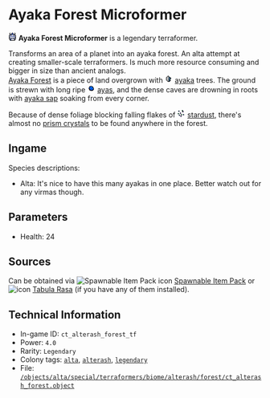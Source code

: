# Ayaka Forest Microformer

<img src="https://raw.githubusercontent.com/Ceterai/Enternia/main/objects/alta/special/terraformers/biome/alterash/forest/icon.png" alt="Ayaka Forest Microformer icon" loading="lazy" height="16px" width="auto" /> **Ayaka Forest Microformer** is a legendary terraformer.

Transforms an area of a planet into an ayaka forest. An alta attempt at creating smaller-scale terraformers. Is much more resource consuming and bigger in size than ancient analogs.  
[Ayaka Forest](https://ceterai.github.io/MyEnternia/Wiki/AyakaForest) is a piece of land overgrown with <img src="https://raw.githubusercontent.com/Ceterai/Enternia/main/objects/biome/alterash/ayaka/ct_ayaka_tree.png" alt="Ayaka icon" loading="lazy" height="16px" width="auto" /> [ayaka](https://ceterai.github.io/MyEnternia/Wiki/Ayaka) trees. The ground is strewn with long ripe <img src="https://raw.githubusercontent.com/Ceterai/Enternia/main/items/generic/produce/ct_aya.png" alt="Aya icon" loading="lazy" height="16px" width="auto" /> [ayas](https://ceterai.github.io/MyEnternia/Wiki/Aya), and the dense caves are drowning in roots with [ayaka sap](https://ceterai.github.io/MyEnternia/Wiki/ayakasap) soaking from every corner.

Because of dense foliage blocking falling flakes of <img src="https://raw.githubusercontent.com/Ceterai/Enternia/main/items/generic/crafting/ct_stardust.png" alt="Stardust icon" loading="lazy" height="16px" width="auto" /> [stardust](https://ceterai.github.io/MyEnternia/Wiki/Stardust), there's almost no [prism crystals](https://ceterai.github.io/MyEnternia/Wiki/prismcrystals) to be found anywhere in the forest.

## Ingame

Species descriptions:

- Alta: It's nice to have this many ayakas in one place. Better watch out for any virmas though.

## Parameters

- Health: 24

## Sources

Can be obtained via <img src="https://raw.githubusercontent.com/Silverfeelin/Starbound-SpawnableItemPack/master/interface/sip/iconSmall.png" alt="Spawnable Item Pack icon" width="18" height="14"/> [Spawnable Item Pack](https://steamcommunity.com/sharedfiles/filedetails/?id=733665104) or <img src="https://steamuserimages-a.akamaihd.net/ugc/263843960696222713/3EC9A7C005541F7D577EBCB8C5736B4EFC9973D6/" alt="icon" width="8" height="12"/> [Tabula Rasa](https://community.playstarbound.com/resources/the-tabula-rasa.3222/) (if you have any of them installed).

## Technical Information

- In-game ID: `ct_alterash_forest_tf`
- Power: `4.0`
- Rarity: `Legendary`
- Colony tags: [`alta`](https://ceterai.github.io/MyEnternia/Wiki/Tags/Alta), [`alterash`](https://ceterai.github.io/MyEnternia/Wiki/Tags/Alterash), [`legendary`](https://ceterai.github.io/MyEnternia/Wiki/Tags/Legendary)
- File: [`/objects/alta/special/terraformers/biome/alterash/forest/ct_alterash_forest.object`](https://github.com/Ceterai/Enternia/blob/main/objects/alta/special/terraformers/biome/alterash/forest/ct_alterash_forest.object)
